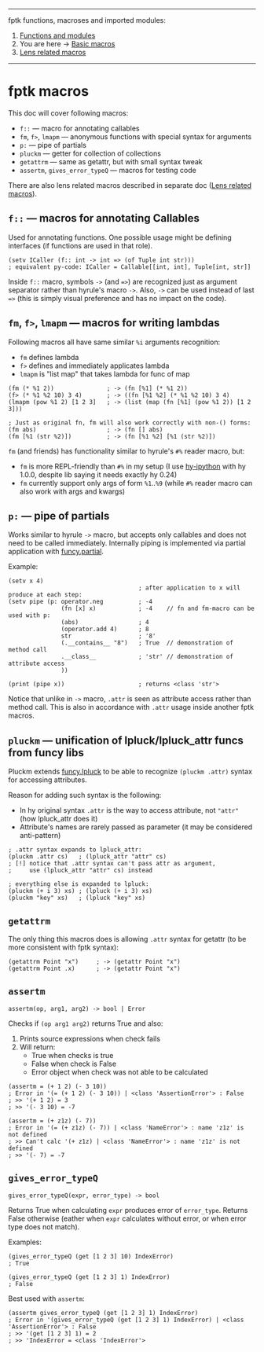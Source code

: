 
---
fptk functions, macroses and imported modules:
1. [Functions and modules](https://github.com/rmnavr/fptk/blob/main/docs/functions.md)
2. You are here -> [Basic macros](https://github.com/rmnavr/fptk/blob/main/docs/macros.md)
3. [Lens related macros](https://github.com/rmnavr/fptk/blob/main/docs/lens.md)
---

<!-- Intro ‾‾‾‾‾‾‾‾‾‾‾‾‾‾‾‾‾‾‾‾‾‾‾‾‾‾‾‾‾‾‾‾‾‾‾‾‾‾‾‾‾‾‾‾‾‾‾‾‾‾‾‾‾‾‾‾‾‾‾‾‾‾‾‾‾‾‾‾\ {{{1 -->

# fptk macros

This doc will cover following macros:
* `f::` — macro for annotating callables
* `fm`, `f>`, `lmapm` — anonymous functions with special syntax for arguments
* `p:` — pipe of partials
* `pluckm` — getter for collection of collections
* `getattrm` — same as getattr, but with small syntax tweak
* `assertm`, `gives_error_typeQ` — macros for testing code

There are also lens related macros described in separate doc
([Lens related macros](https://github.com/rmnavr/fptk/blob/main/docs/lens.md)).

<!-- __________________________________________________________________________/ }}}1 -->
<!-- f:: ‾‾‾‾‾‾‾‾‾‾‾‾‾‾‾‾‾‾‾‾‾‾‾‾‾‾‾‾‾‾‾‾‾‾‾‾‾‾‾‾‾‾‾‾‾‾‾‾‾‾‾‾‾‾‾‾‾‾‾‾‾‾‾‾‾‾‾‾‾‾\ {{{1 -->

## `f::` — macros for annotating Callables
Used for annotating functions.
One possible usage might be defining interfaces (if functions are used in that role).

```hy
(setv ICaller (f:: int -> int => (of Tuple int str)))
; equivalent py-code: ICaller = Callable[[int, int], Tuple[int, str]]
```

Inside `f::` macro, symbols `->` (and `=>`) are recognized just as argument separator rather than hyrule's macro `->`.
Also, `->` can be used instead of last `=>` (this is simply visual preference and has no impact on the code).

<!-- __________________________________________________________________________/ }}}1 -->
<!-- fm, f>, lmapm ‾‾‾‾‾‾‾‾‾‾‾‾‾‾‾‾‾‾‾‾‾‾‾‾‾‾‾‾‾‾‾‾‾‾‾‾‾‾‾‾‾‾‾‾‾‾‾‾‾‾‾‾‾‾‾‾‾‾‾‾\ {{{1 -->

## `fm`, `f>`, `lmapm` — macros for writing lambdas

Following macros all have same similar `%i` arguments recognition:
- `fm` defines lambda
- `f>` defines and immediately applicates lambda
- `lmapm` is "list map" that takes lambda for func of map

```hy
(fm (* %1 2))               ; -> (fn [%1] (* %1 2))
(f> (* %1 %2 10) 3 4)       ; -> ((fn [%1 %2] (* %1 %2 10) 3 4)
(lmapm (pow %1 2) [1 2 3]   ; -> (list (map (fn [%1] (pow %1 2)) [1 2 3]))

; Just as original fn, fm will also work correctly with non-() forms:
(fm abs)                    ; -> (fn [] abs) 
(fm [%1 (str %2)])          ; -> (fn [%1 %2] [%1 (str %2)])
```

`fm` (and friends) has functionality similar to hyrule's `#%` reader macro, but:
- `fm` is more REPL-friendly than `#%` in my setup (I use [hy-ipython](https://pypi.org/project/hy-ipython/) with hy 1.0.0, despite lib saying it needs exactly hy 0.24)
- `fm` currently support only args of form `%1`..`%9` (while `#%` reader macro can also work with args and kwargs)

<!-- __________________________________________________________________________/ }}}1 -->
<!-- p: ‾‾‾‾‾‾‾‾‾‾‾‾‾‾‾‾‾‾‾‾‾‾‾‾‾‾‾‾‾‾‾‾‾‾‾‾‾‾‾‾‾‾‾‾‾‾‾‾‾‾‾‾‾‾‾‾‾‾‾‾‾‾‾‾‾‾‾‾‾‾‾\ {{{1 -->

## `p:` — pipe of partials

Works similar to hyrule `->` macro, but accepts only callables and does not need to be called immediately.
Internally piping is implemented via partial application with [funcy.partial](https://funcy.readthedocs.io/en/stable/funcs.html#partial).

Example:
```hy
(setv x 4)
                                     ; after application to x will produce at each step:
(setv pipe (p: operator.neg          ; -4
               (fn [x] x)            ; -4    // fn and fm-macro can be used with p:
               (abs)                 ; 4
               (operator.add 4)      ; 8
               str                   ; '8'
               (.__contains__ "8")   ; True  // demonstration of method call
               .__class__            ; 'str' // demonstration of attribute access
               ))

(print (pipe x))                     ; returns <class 'str'>
```

Notice that unlike in `->` macro, `.attr` is seen as attribute access rather than method call.
This is also in accordance with `.attr` usage inside another fptk macros.

<!-- __________________________________________________________________________/ }}}1 -->
<!-- pluckm, getattrm ‾‾‾‾‾‾‾‾‾‾‾‾‾‾‾‾‾‾‾‾‾‾‾‾‾‾‾‾‾‾‾‾‾‾‾‾‾‾‾‾‾‾‾‾‾‾‾‾‾‾‾‾‾‾‾‾‾\ {{{1 -->

## `pluckm` — unification of lpluck/lpluck_attr funcs from funcy libs

Pluckm extends [funcy.lpluck](https://funcy.readthedocs.io/en/stable/colls.html#pluck)
to be able to recognize `(pluckm .attr)` syntax for accessing attributes.

Reason for adding such syntax is the following:
* In hy original syntax `.attr` is the way to access attribute, not `"attr"` (how lpluck_attr does it)
* Attribute's names are rarely passed as parameter (it may be considered anti-pattern)

```hy
; .attr syntax expands to lpluck_attr:
(pluckm .attr cs)   ; (lpluck_attr "attr" cs)
; [!] notice that .attr syntax can't pass attr as argument,
;     use (lpluck_attr "attr" cs) instead

; everything else is expanded to lpluck:
(pluckm (+ i 3) xs) ; (lpluck (+ i 3) xs)
(pluckm "key" xs)   ; (lpluck "key" xs)
```


<!-- __________________________________________________________________________/ }}}1 -->
<!-- getattrm ‾‾‾‾‾‾‾‾‾‾‾‾‾‾‾‾‾‾‾‾‾‾‾‾‾‾‾‾‾‾‾‾‾‾‾‾‾‾‾‾‾‾‾‾‾‾‾‾‾‾‾‾‾‾‾‾‾‾‾‾‾‾‾‾‾\ {{{1 -->

## `getattrm`

The only thing this macros does is allowing `.attr` syntax for getattr
(to be more consistent with fptk syntax):

```hy
(getattrm Point "x")     ; -> (getattr Point "x")
(getattrm Point .x)      ; -> (getattr Point "x")
```

<!-- __________________________________________________________________________/ }}}1 -->
<!-- assertm, gives_error_typeQ ‾‾‾‾‾‾‾‾‾‾‾‾‾‾‾‾‾‾‾‾‾‾‾‾‾‾‾‾‾‾‾‾‾‾‾‾‾‾‾‾‾‾‾‾‾‾‾\ {{{1 -->

## `assertm`

```hy
assertm(op, arg1, arg2) -> bool | Error
```

Checks if `(op arg1 arg2)` returns True and also:
1. Prints source expressions when check fails
2. Will return:
   - True when checks is true
   - False when check is False
   - Error object when check was not able to be calculated

```
(assertm = (+ 1 2) (- 3 10))
; Error in '(= (+ 1 2) (- 3 10)) | <class 'AssertionError'> : False
; >> '(+ 1 2) = 3
; >> '(- 3 10) = -7

(assertm = (+ z1z) (- 7))
; Error in '(= (+ z1z) (- 7)) | <class 'NameError'> : name 'z1z' is not defined
; >> Can't calc '(+ z1z) | <class 'NameError'> : name 'z1z' is not defined
; >> '(- 7) = -7
```

## `gives_error_typeQ`

```hy
gives_error_typeQ(expr, error_type) -> bool
```

Returns True when calculating `expr` produces error of `error_type`.
Returns False otherwise (eather when `expr` calculates without error, or when error type does not match).

Examples:
```hy
(gives_error_typeQ (get [1 2 3] 10) IndexError)
; True

(gives_error_typeQ (get [1 2 3] 1) IndexError)
; False
```

Best used with `assertm`:
```hy
(assertm gives_error_typeQ (get [1 2 3] 1) IndexError)
; Error in '(gives_error_typeQ (get [1 2 3] 1) IndexError) | <class 'AssertionError'> : False
; >> '(get [1 2 3] 1) = 2
; >> 'IndexError = <class 'IndexError'>
```

<!-- __________________________________________________________________________/ }}}1 -->

